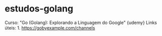 # estudos-golang

 Curso: "Go (Golang): Explorando a Linguagem do Google" {udemy}
 Links úteis: 1. https://gobyexample.com/channels

